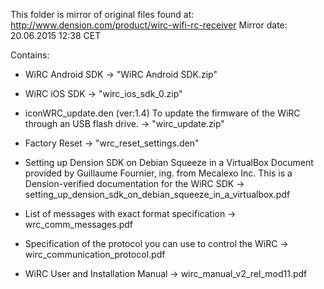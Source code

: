 This folder is mirror of original files found at: http://www.dension.com/product/wirc-wifi-rc-receiver
Mirror date: 20.06.2015 12:38 CET

Contains:
*	WiRC Android SDK -> "WiRC Android SDK.zip"
*	WiRC iOS SDK -> "wirc_ios_sdk_0.zip"
*	iconWRC_update.den (ver:1.4) To update the firmware of the WiRC through an USB flash drive. -> "wirc_update.zip"
*	Factory Reset -> "wrc_reset_settings.den"

*	Setting up Dension SDK on Debian Squeeze in a VirtualBox Document provided by Guillaume Fournier, ing. from Mecalexo Inc. This is a Dension-verified documentation for the WiRC SDK -> setting_up_dension_sdk_on_debian_squeeze_in_a_virtualbox.pdf
*	List of messages with exact format specification -> wrc_comm_messages.pdf
*	Specification of the protocol you can use to control the WiRC -> wirc_communication_protocol.pdf
*	WiRC User and Installation Manual -> wirc_manual_v2_rel_mod11.pdf
